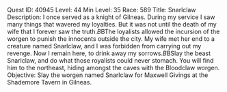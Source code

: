 Quest ID: 40945
Level: 44
Min Level: 35
Race: 589
Title: Snarlclaw
Description: I once served as a knight of Gilneas. During my service I saw many things that wavered my loyalties. But it was not until the death of my wife that I forever saw the truth.$B$BThe loyalists allowed the incursion of the worgen to punish the innocents outside the city. My wife met her end to a creature named Snarlclaw, and I was forbidden from carrying out my revenge. Now I remain here, to drink away my sorrows.$B$BSlay the beast Snarlclaw, and do what those royalists could never stomach. You will find him to the northeast, hiding amongst the caves with the Bloodclaw worgen.
Objective: Slay the worgen named Snarlclaw for Maxwell Givings at the Shademore Tavern in Gilneas.
